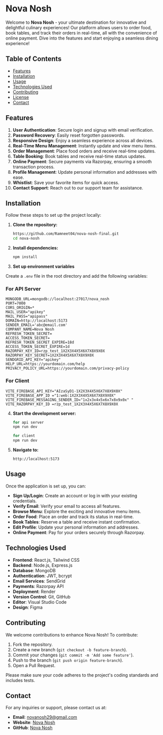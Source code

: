 # Nova Nosh

Welcome to **Nova Nosh** - your ultimate destination for innovative and delightful culinary experiences! Our platform allows users to order food, book tables, and track their orders in real-time, all with the convenience of online payment. Dive into the features and start enjoying a seamless dining experience!

## Table of Contents

- [Features](#features)
- [Installation](#installation)
- [Usage](#usage)
- [Technologies Used](#technologies-used)
- [Contributing](#contributing)
- [License](#license)
- [Contact](#contact)

## Features

1. **User Authentication**: Secure login and signup with email verification.
2. **Password Recovery**: Easily reset forgotten passwords.
3. **Responsive Design**: Enjoy a seamless experience across all devices.
4. **Real-Time Menu Management**: Instantly update and view menu items.
5. **Order Management**: Place food orders and receive real-time updates.
6. **Table Booking**: Book tables and receive real-time status updates.
7. **Online Payment**: Secure payments via Razorpay, ensuring a smooth transaction process.
8. **Profile Management**: Update personal information and addresses with ease.
9. **Whistlist**: Save your favorite items for quick access.
10. **Contact Support**: Reach out to our support team for assistance.

## Installation

Follow these steps to set up the project locally:

1. **Clone the repository:**
    ```bash
   https://github.com/Ramneet04/nova-nosh-final.git
    cd nova-nosh
    ```

2. **Install dependencies:**
    ```bash
    npm install
    ```

3. **Set up environment variables**

Create a `.env` file in the root directory and add the following variables:

### For API Server

```env
MONGODB_URL=mongodb://localhost:27017/nova_nosh
PORT=7000
CORS_ORIGIN=*
MAIL_USER="apikey"
MAIL_PASS="apipass"
DOMAIN=http://localhost:5173
SENDER_EMAIL='abc@email.com'
COMPANY_NAME=Nova Nosh
REFRESH_TOKEN_SECRET=
ACCESS_TOKEN_SECRET=
REFRESH_TOKEN_SECRET_EXPIRE=18d
ACCESS_TOKEN_SECRET_EXPIRE=1d
RAZORPAY_KEY_ID=rzp_test_1X2X3X4X5X6X7X8X9X0X
RAZORPAY_KEY_SECRET=1X2X3X4X5X6X7X8X9X0X
SENDGRID_API_KEY="apikey"
HELP_URL=https://yourdomain.com/help
PRIVACY_POLICY_URL=https://yourdomain.com/privacy-policy

```
### For Client

```env for client
VITE_FIREBASE_API_KEY="AIzaSyD1-1X2X3X4X5X6X7X8X9X0X"
VITE_FIREBASE_APP_ID ="1:web:1X2X3X4X5X6X7X8X9X0X"
VITE_FIREBASE_MESSAGING_SENDER_ID="1x2x3x4x5x6x7x8x9x0x" "
VITE_RAZORPAY_KEY_ID =rzp_test_1X2X3X4X5X6X7X8X9X0X
```

4. **Start the development server:**
    ```bash
    for api server
    npm run dev
    ```
    ```bash
    for client
    npm run dev
    ```


5. **Navigate to:**
    ```url
    http://localhost:5173
    ```

## Usage

Once the application is set up, you can:

- **Sign Up/Login**: Create an account or log in with your existing credentials.
- **Verify Email**: Verify your email to access all features.
- **Browse Menu**: Explore the exciting and innovative menu items.
- **Order Food**: Place an order and track its status in real-time.
- **Book Tables**: Reserve a table and receive instant confirmation.
- **Edit Profile**: Update your personal information and addresses.
- **Online Payment**: Pay for your orders securely through Razorpay.

## Technologies Used

- **Frontend**: React.js, Tailwind CSS
- **Backend**: Node.js, Express.js
- **Database**: MongoDB
- **Authentication**: JWT, bcrypt
- **Email Services**: SendGrid
- **Payments**: Razorpay API
- **Deployment**: Render
- **Version Control**: Git, GitHub
- **Editor**: Visual Studio Code
- **Design**: Figma


## Contributing

We welcome contributions to enhance Nova Nosh! To contribute:

1. Fork the repository.
2. Create a new branch (`git checkout -b feature-branch`).
3. Commit your changes (`git commit -m 'Add some feature'`).
4. Push to the branch (`git push origin feature-branch`).
5. Open a Pull Request.

Please make sure your code adheres to the project's coding standards and includes tests.



## Contact

For any inquiries or support, please contact us at:

- **Email**: novanosh29@gmail.com
- **Website**: [Nova Nosh](https://nova-nosh.onrender.com/)
- **GitHub**: [Nova Nosh](https://github.com/impriyanshu29/nova_nosh)


